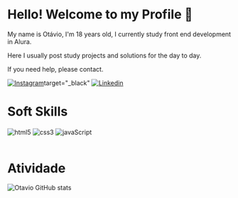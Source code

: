 # Hello! Welcome to my Profile 👋

<p>My name is Otávio, I'm 18 years old, I currently study front end development in Alura.

Here I usually post study projects and solutions for the day to day.

If you need help, please contact.</p>

[![Instagram](https://img.shields.io/badge/Instagram-E4405F?style=for-the-badge&logo=instagram&logoColor=white)](https://www.instagram.com/otavio__chaves/)target="_black"
[![Linkedin](https://img.shields.io/badge/LinkedIn-0077B5?style=for-the-badge&logo=linkedin&logoColor=white)](https://www.linkedin.com/in/ot%C3%A1vio-chaves/)

# Soft Skills

<div style="display: inline_block">
<img align="center" alt="html5" src="https://img.shields.io/badge/HTML5-E34F26?style=for-the-badge&logo=html5&logoColor=white">
<img align="center" alt="css3" src="https://img.shields.io/badge/CSS3-1572B6?style=for-the-badge&logo=css3&logoColor=white">
<img align="center" alt="javaScript" src="https://img.shields.io/badge/JavaScript-323330?style=for-the-badge&logo=javascript&logoColor=F7DF1E">
</div><br>

# Atividade

![Otavio GitHub stats](https://github-readme-stats.vercel.app/api?username=otaviochaves&show_icons=true&theme=dracula)
